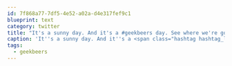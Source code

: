 ```yaml
---
id: 7f868a77-7df5-4e52-a02a-d4e317fef9c1
blueprint: text
category: twitter
title: "It's a sunny day. And it's a #geekbeers day. See where we're going with this? ^dc"
caption: 'It''s a sunny day. And it''s a <span class="hashtag hashtag_local">#<a href="http://tweettemp.darylchymko.ca/?tag=geekbeers">geekbeers</a> day. See where we''re going with this? ^dc'
tags:
  - geekbeers
---
```

